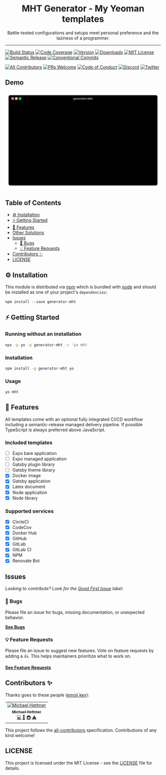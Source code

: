 <div align="center">
<h1>MHT Generator - My Yeoman templates</h1>

<p>Battle-tested configurations and setups meet personal preference and the laziness of a programmer.</p>
</div>

---

[![Build Status][build-badge]][build]
[![Code Coverage][coverage-badge]][coverage]
[![Version][version-badge]][package]
[![Downloads][downloads-badge]][npmtrends]
[![MIT License][license-badge]][license]
[![Semantic Release][release-badge]][release]
[![Conventional Commits][commits-badge]][commits]

[![All Contributors](https://img.shields.io/badge/all_contributors-1-orange.svg)](#contributors-)
[![PRs Welcome][prs-badge]][prs]
[![Code of Conduct][coc-badge]][coc]
[![Discord][discord-badge]][discord]
[![Twitter][twitter-badge]][twitter]

## Demo

![Demo](docs/demo.gif)

## Table of Contents

<!-- START doctoc generated TOC please keep comment here to allow auto update -->
<!-- DON'T EDIT THIS SECTION, INSTEAD RE-RUN doctoc TO UPDATE -->

- [⚙️ Installation](#️-installation)
- [⚡️ Getting Started](#️-getting-started)
- [🎯 Features](#-features)
- [Other Solutions](#other-solutions)
- [Issues](#issues)
  - [🐛 Bugs](#-bugs)
  - [💡 Feature Requests](#-feature-requests)
- [Contributors ✨](#contributors-)
- [LICENSE](#license)

<!-- END doctoc generated TOC please keep comment here to allow auto update -->

## ⚙️ Installation

This module is distributed via [npm][npm] which is bundled with [node][node] and
should be installed as one of your project's `dependencies`:

```
npm install --save generator-mht
```

## ⚡️ Getting Started

### Running without an installation

```sh
npx -p yo -p generator-mht -c 'yo mht'
```

### Installation

```sh
npm install -g generator-mht yo
```

### Usage

```sh
yo mht
```

## 🎯 Features

All templates come with an optional fully integrated CI/CD workflow including a semantic-release managed delivery pipeline.
If possible TypeScript is always preferred above JavaScript.

### Included templates

* [ ] Expo bare application
* [ ] Expo managed application
* [ ] Gatsby plugin library
* [ ] Gatsby theme library
* [x] Docker image
* [x] Gatsby application
* [x] Latex document
* [x] Node application 
* [x] Node library

### Supported services

* [x] CircleCI
* [x] CodeCov
* [x] Docker Hub
* [x] GitHub
* [x] GitLab
* [x] GitLab CI
* [x] NPM
* [x] Renovate Bot

## Issues

_Looking to contribute? Look for the [Good First Issue][good-first-issue]
label._

### 🐛 Bugs

Please file an issue for bugs, missing documentation, or unexpected behavior.

[**See Bugs**][bugs]

### 💡 Feature Requests

Please file an issue to suggest new features. Vote on feature requests by adding
a 👍. This helps maintainers prioritize what to work on.

[**See Feature Requests**][requests]

## Contributors ✨

Thanks goes to these people ([emoji key][emojis]):

<!-- ALL-CONTRIBUTORS-LIST:START - Do not remove or modify this section -->
<!-- prettier-ignore-start -->
<!-- markdownlint-disable -->
<table>
  <tr>
    <td align="center"><a href="https://michael-hettmer.de"><img src="https://avatars0.githubusercontent.com/u/13876624?v=4" width="100px;" alt="Michael Hettmer"/><br /><sub><b>Michael Hettmer</b></sub></a><br /><a href="https://github.com/MichaelHettmer/generator-mht/commits?author=MichaelHettmer" title="Code">💻</a> <a href="https://github.com/MichaelHettmer/generator-mht/commits?author=MichaelHettmer" title="Documentation">📖</a> <a href="#infra-MichaelHettmer" title="Infrastructure (Hosting, Build-Tools, etc)">🚇</a> <a href="https://github.com/MichaelHettmer/generator-mht/commits?author=MichaelHettmer" title="Tests">⚠️</a></td>
  </tr>
</table>

<!-- markdownlint-enable -->
<!-- prettier-ignore-end -->

<!-- ALL-CONTRIBUTORS-LIST:END -->

This project follows the [all-contributors][all-contributors] specification.
Contributions of any kind welcome!

## LICENSE

This project is licensed under the MIT License - see the [LICENSE](LICENSE) file for details.

<!-- prettier-ignore-start -->
[npm]: https://www.npmjs.com
[node]: https://nodejs.org
[build-badge]: https://circleci.com/gh/MichaelHettmer/generator-mht/tree/master.svg?style=shield
[build]: https://circleci.com/gh/MichaelHettmer/generator-mht
[coverage-badge]: https://codecov.io/gh/MichaelHettmer/generator-mht/branch/master/graph/badge.svg
[coverage]: https://codecov.io/gh/MichaelHettmer/generator-mht
[version-badge]: https://img.shields.io/npm/v/generator-mht.svg
[package]: https://www.npmjs.com/package/generator-mht
[downloads-badge]: https://img.shields.io/npm/dm/generator-mht.svg
[npmtrends]: http://www.npmtrends.com/generator-mht
[license-badge]: https://img.shields.io/npm/l/generator-mht.svg
[license]: https://github.com/MichaelHettmer/generator-mht/blob/master/LICENSE
[release-badge]: https://img.shields.io/badge/%20%20%F0%9F%93%A6%F0%9F%9A%80-semantic--release-e10079.svg
[release]: https://github.com/semantic-release/semantic-release
[commits-badge]: https://img.shields.io/badge/Conventional%20Commits-1.0.0-yellow.svg
[commits]: https://conventionalcommits.org
[twitter-badge]: https://img.shields.io/twitter/follow/MichaelHettmer.svg?label=Follow%20@MichaelHettmer
[twitter]: https://twitter.com/intent/follow?screen_name=MichaelHettmer
[discord-badge]: https://img.shields.io/discord/620938362379042837
[discord]: https://discord.gg/MEpKcF3
[prs-badge]: https://img.shields.io/badge/PRs-welcome-brightgreen.svg
[prs]: http://makeapullrequest.com
[coc-badge]: https://img.shields.io/badge/code%20of-conduct-ff69b4.svg
[coc]: https://github.com/MichaelHettmer/generator-mht/blob/master/CODE_OF_CONDUCT.md
[emojis]: https://github.com/all-contributors/all-contributors#emoji-key
[all-contributors]: https://github.com/all-contributors/all-contributors
[bugs]: https://github.com/MichaelHettmer/generator-mht/issues?utf8=%E2%9C%93&q=is%3Aissue+is%3Aopen+sort%3Acreated-desc+label%3Abug
[requests]: https://github.com/MichaelHettmer/generator-mht/issues?utf8=%E2%9C%93&q=is%3Aissue+is%3Aopen+sort%3Areactions-%2B1-desc+label%3Aenhancement
[good-first-issue]: https://github.com/MichaelHettmer/generator-mht/issues?utf8=%E2%9C%93&q=is%3Aissue+is%3Aopen+sort%3Areactions-%2B1-desc+label%3Aenhancement+label%3A%22good+first+issue%22
<!-- prettier-ignore-end -->